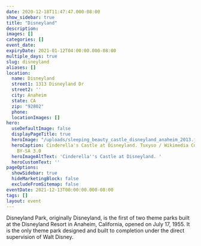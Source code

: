 ```yaml
---
date: 2020-12-18T11:47:47.000-08:00
show_sidebar: true
title: "Disneyland"
description: 
images: []
categories: []
event_date: 
expiryDate: 2021-01-12T04:00:00.000-08:00
multiple_days: true
slug: disneyland
aliases: []
location:
  name: Disneyland
  street1: 1313 Disneyland Dr
  street2: ''
  city: Anaheim
  state: CA
  zip: "92802"
  phone: 
  locationImages: []
hero:
  useDefaultImage: false
  displayPageTitle: true
  heroImage: "/uploads/sleeping_beauty_castle_disneyland_anaheim_2013.jpg"
  heroCaption: Cinderella's Castle at Disneyland. Tuxyso / Wikimedia Commons / CC
    BY-SA 3.0
  heroImageAltText: 'Cinderella''s Castle at Disneyland. '
  heroCustomText: ''
pageOptions:
  showSidebar: true
  hideMarketingBlock: false
  excludeFromSitemap: false
eventDate: 2021-12-13T00:00:00.000-08:00
tags: []
layout: event
---
```

Disneyland Park, originally Disneyland, is the first of two theme parks built at the Disneyland Resort in Anaheim, California, opened on July 17, 1955. It is the only theme park designed and built to completion under the direct supervision of Walt Disney.